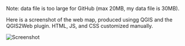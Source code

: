 Note: data file is too large for GitHub (max 20MB, my data file is 30MB).

Here is a screenshot of the web map, produced usingg QGIS and the QGIS2Web plugin. HTML, JS, and CSS customized manually.

![Screenshot](https://i.imgur.com/gNENmT2.jpg)
